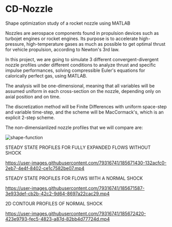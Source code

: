 # CD-Nozzle
Shape optimization study of a rocket nozzle using MATLAB


Nozzles are aerospace components found in propulsion devices such as turbojet engines or rocket engines. Its purpose is to accelerate high-pressure, high-temperature gases as much as possible to get optimal thrust for vehicle propulsion, according to Newton's 3rd law.

In this project, we are going to simulate 3 different convergent-divergent nozzle profiles under different conditions to analyze thrust and specific impulse performances, solving compressible Euler's equations for calorically perfect gas, using MATLAB.

The analysis will be one-dimensional, meaning that all variables will be assumed uniform in each cross-section on the nozzle, depending only on axial position and on time. 

The discretization method will be Finite Differences with uniform space-step and variable time-step, and the scheme will be MacCormack's, which is an explicit 2-step scheme.


The non-dimensianlized nozzle profiles that we will compare are:


   ![shape-function](https://user-images.githubusercontent.com/79316741/185670660-4f5cfa6d-72b7-44cf-ac4f-07a98414e1c7.jpg)


STEADY STATE PROFILES FOR FULLY EXPANDED FLOWS WITHOUT SHOCK

https://user-images.githubusercontent.com/79316741/185671430-132acfc0-2eb7-4e4f-8402-ce1c7582be07.mp4


STEADY STATE PROFILES FOR FLOWS WITH A NORMAL SHOCK

https://user-images.githubusercontent.com/79316741/185671587-3e933def-cb2b-42c2-9d64-8697a22cac29.mp4

2D CONTOUR PROFILES OF NORMAL SHOCK

https://user-images.githubusercontent.com/79316741/185672420-423e9793-fec5-4823-a87d-82bb4d77724d.mp4

 



